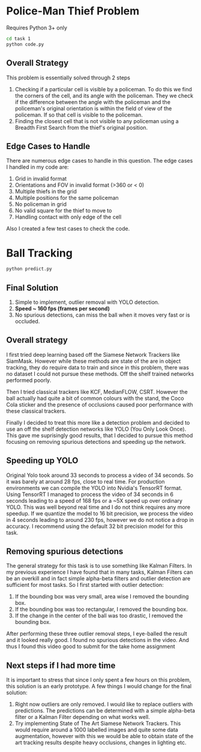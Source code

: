 # Police-Man Thief Problem
Requires Python 3+ only
```bash
cd task 1
python code.py
```


## Overall Strategy
This problem is essentially solved through 2 steps
1. Checking if a particular cell is visible by a policeman. To do this we find the corners of the cell, and its angle with the policeman. They we check if the difference between the angle with the policeman and the policeman's original orientation is within the field of view of the policeman. If so that cell is visible to the policeman. 
2. Finding the closest cell that is not visible to any policeman using a Breadth First Search from the thief's original position. 

## Edge Cases to Handle
There are numerous edge cases to handle in this question. The edge cases I handled in my code are:
1. Grid in invalid format
2. Orientations and FOV in invalid format (>360 or < 0)
3. Multiple thiefs in the grid
4. Multiple positions for the same policeman
5. No policeman in grid
6. No valid square for the thief to move to
7. Handling contact with only edge of the cell

Also I created a few test cases to check the code.

# Ball Tracking
```bash 
python predict.py
```
## Final Solution
1. Simple to implement, outlier removal with YOLO detection. 
2. **Speed ~ 160 fps (frames per second)**
3. No spurious detections, can miss the ball when it moves very fast or is occluded.
## Overall strategy
I first tried deep learning based off the Siamese Network Trackers like SiamMask. However while these methods are state of the are in object tracking, they do require data to train and since in this problem, there was no dataset I could not pursue these methods. Off the shelf trained networks performed poorly.

Then I tried classical trackers like KCF, MedianFLOW, CSRT. However the ball actually had quite a bit of common colours with the stand, the Coco Cola sticker and the presence of occlusions caused poor performance with these classical trackers. 

Finally I decided to treat this more like a detection problem and decided to use an off the shelf detection networks like YOLO (You Only Look Once). This gave me suprisingly good results, that I decided to pursue this method focusing on removing spurious detections and speeding up the network.

## Speeding up YOLO
Original Yolo took around 33 seconds to process a video of 34 seconds. So it was barely at around 28 fps, close to real time. For production environments we can compile the YOLO into Nvidia's TensorRT format. Using TensorRT I managed to process the video of 34 seconds in 6 seconds leading to a speed of 168 fps or a ~5X speed up over ordinary YOLO. 
This was well beyond real time and I do not think requires any more speedup. If we quantize the model to 16 bit precision, we process the video in 4 seconds leading to around 230 fps, however we do not notice a drop in accuracy. I recommend using the default 32 bit precision model for this task. 

## Removing spurious detections
The general strategy for this task is to use something like Kalman Filters. In my previous experience I have found that in many tasks, Kalman Filters can be an overkill and in fact simple alpha-beta filters and outlier detection are sufficient for most tasks. So I first started with outlier detection:
1. If the bounding box was very small, area wise I removed the bounding box.
2. If the bounding box was too rectangular, I removed the bounding box.
3. If the change in the center of the ball was too drastic, I removed the bounding box.

After performing these three outlier removal steps, I eye-balled the result and it looked really good. I found no spurious detections in the video. And thus I found this video good to submit for the take home assignment

## Next steps if I had more time
It is important to stress that since I only spent a few hours on this problem, this solution is an early prototype. A few things I would change for the final solution:
1. Right now outliers are only removed. I would like to replace outliers with predictions. The predictions can be determined with a simple alpha-beta filter or a Kalman Filter depending on what works well.
2. Try implementing State of The Art Siamese Network Trackers. This would require around a 1000 labelled images and quite some data augmentation, however with this we would be able to obtain state of the art tracking results despite heavy occlusions, changes in lighting etc.

